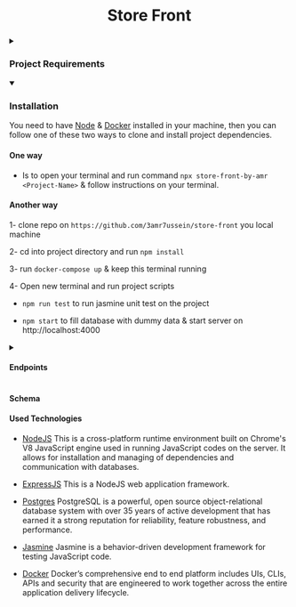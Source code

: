 <div float="left" align="middle">

# Store Front

####

</div>

<details ><summary> 
 
 ### Project Requirements 
 </summary>
 
 Build a JavaScript API based on a requirements given by the stakeholders. You will architect the database, tables, and columns to fulfill the requirements. Create a RESTful API to be accessible to the frontend developer. You will also have written test, secured user information with encryption, and provide tokens for integration into the frontend.

</details>
<details open ><summary> 
  
  ### Installation
  </summary>
  
  You need to have [Node](https://nodejs.org/) & [Docker](https://www.docker.com/) installed in your machine, then you can follow one of these two ways to clone and install project dependencies.
  
  #### One way 
   - Is to open your terminal and run command `npx store-front-by-amr <Project-Name>` & follow instructions on your terminal.
  #### Another way 
   1- clone repo on `https://github.com/3amr7ussein/store-front` you local machine
   
   2- cd into project directory and run `npm install`
   
   3- run `docker-compose up` & keep this terminal running
   
   4- Open new terminal and run project scripts
   
  - `npm run test` to run jasmine unit test on the project
      
  - `npm start` to fill database with dummy data & start server on http://localhost:4000
      
  
</details  >

<details >
<summary> 
 
 #### Endpoints

 </summary>
 
 
### Main Route

| HTTP Verbs | Endpoints | Action            |
| ---------- | --------- | ----------------- |
| GET        | /signup   | Sign Up [Page]    |
| POST       | /signup   | Create New User   |
| GET        | /signin   | Sign In [Page]    |
| POST       | /signin   | Authenticate user |
| GET        | /signout  | Remove user token |

### `users/` Route

| HTTP Verbs | Endpoints     | Action                                               |
| ---------- | ------------- | ---------------------------------------------------- |
| GET        | /             | Users Table [Require Authentication]                 |
| GET        | /current-user | current logined user [Require Authentication]        |
| GET        | /search       | Search User By ID [Page] [Require Authentication]    |
| POST       | /:id          | Get data of user with `:id` [Require Authentication] |

### `products/` Route

| HTTP Verbs | Endpoints           | Action                                       |
| ---------- | ------------------- | -------------------------------------------- |
| GET        | /                   | Products Table [Require Authentication]      |
| GET        | /top                | top 5 popular products                       |
| GET        | /create             | New product [Page] [Require Authentication]  |
| POST       | /create             | Add new product row [Require Authentication] |
| GET        | /search             | Search Products [Page]                       |
| GET        | /:id                | Search Product By `:id`                      |
| GET        | /category           | Find product by category [Page]              |
| GET        | /category/:category | Search Products by `:category`               |

### `orders/` Route

| HTTP Verbs | Endpoints          | Action                                                        |
| ---------- | ------------------ | ------------------------------------------------------------- |
| GET        | /                  | Orders Table [Page]                                           |
| GET        | /create            | New Order [Page]                                              |
| POST       | /create            | Add New Order Row                                             |
| GET        | /addItem           | New Order Item [Page]                                         |
| POST       | /addItem           | Add New Order Item                                            |
| GET        | /current           | User Active Order [Page] [Require Authentication]             |
| GET        | /current/:userId   | Get User Active Order by `userId` [Require Authentication]    |
| GET        | /completed         | User Completed Order [Page] [Require Authentication]          |
| GET        | /completed/:userId | Get User Completed Order by `userId` [Require Authentication] |

</details>

#### Schema

#### Used Technologies

- [NodeJS](https://nodejs.org/) This is a cross-platform runtime environment built on Chrome's V8 JavaScript engine used in running JavaScript codes on the server. It allows for installation and managing of dependencies and communication with databases.

- [ExpressJS](https://www.expresjs.org/) This is a NodeJS web application framework.

- [Postgres](https://www.postgresql.org/) PostgreSQL is a powerful, open source object-relational database system with over 35 years of active development that has earned it a strong reputation for reliability, feature robustness, and performance.

- [Jasmine](https://jasmine.github.io/) Jasmine is a behavior-driven development framework for testing JavaScript code.

- [Docker](https://www.docker.com/) Docker’s comprehensive end to end platform includes UIs, CLIs, APIs and security that are engineered to work together across the entire application delivery lifecycle.
